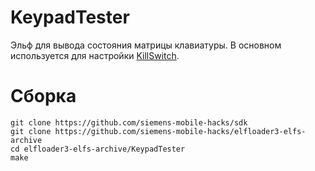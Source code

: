 # KeypadTester

Эльф для вывода состояния матрицы клавиатуры.
В основном используется для настройки [KillSwitch](https://github.com/siemens-mobile-hacks/elfloader3-elfs-archive/tree/main/KillSwitch).

# Сборка
```
git clone https://github.com/siemens-mobile-hacks/sdk
git clone https://github.com/siemens-mobile-hacks/elfloader3-elfs-archive
cd elfloader3-elfs-archive/KeypadTester
make
```
